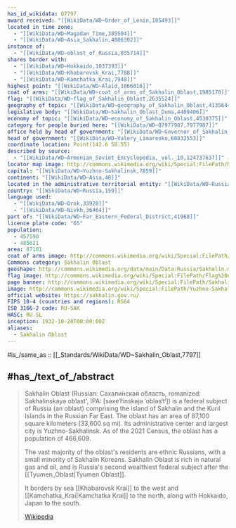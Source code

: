 ```yaml
---
has_id_wikidata: Q7797
award received: "[[WikiData/WD~Order_of_Lenin,185493]]"
located in time zone:
  - "[[WikiData/WD~Magadan_Time,385504]]"
  - "[[WikiData/WD~Asia_Sakhalin,4806302]]"
instance of:
  - "[[WikiData/WD~oblast_of_Russia,835714]]"
shares border with:
  - "[[WikiData/WD~Hokkaido,1037393]]"
  - "[[WikiData/WD~Khabarovsk_Krai,7788]]"
  - "[[WikiData/WD~Kamchatka_Krai,7948]]"
highest point: "[[WikiData/WD~Alaid,1866016]]"
coat of arms: "[[WikiData/WD~coat_of_arms_of_Sakhalin_Oblast,1985178]]"
flag: "[[WikiData/WD~flag_of_Sakhalin_Oblast,2635524]]"
geography of topic: "[[WikiData/WD~geography_of_Sakhalin_Oblast,4135644]]"
legislative body: "[[WikiData/WD~Sakhalin_Oblast_Duma,4409406]]"
economy of topic: "[[WikiData/WD~economy_of_Sakhalin_Oblast,4530375]]"
category for people buried here: "[[WikiData/WD~Q7977987,7977987]]"
office held by head of government: "[[WikiData/WD~Governor_of_Sakhalin_Oblast,55663395]]"
head of government: "[[WikiData/WD~Valery_Limarenko,60832553]]"
coordinate location: Point(142.6 50.55)
described by source:
  - "[[WikiData/WD~Armenian_Soviet_Encyclopedia,_vol._10,124737637]]"
locator map image: http://commons.wikimedia.org/wiki/Special:FilePath/Map%20of%20Russia%20%282014%E2%80%932022%29%20-%20Sakhalin%20Oblast.svg
capital: "[[WikiData/WD~Yuzhno-Sakhalinsk,7859]]"
continent: "[[WikiData/WD~Asia,48]]"
located in the administrative territorial entity: "[[WikiData/WD~Russia,159]]"
country: "[[WikiData/WD~Russia,159]]"
language used:
  - "[[WikiData/WD~Orok,33928]]"
  - "[[WikiData/WD~Nivkh,36464]]"
part of: "[[WikiData/WD~Far_Eastern_Federal_District,41968]]"
licence plate code: "65"
population:
  - 457590
  - 485621
area: 87101
coat of arms image: http://commons.wikimedia.org/wiki/Special:FilePath/Sakhalin%20Oblast%20Coat%20of%20Arms.svg
Commons category: Sakhalin Oblast
geoshape: http://commons.wikimedia.org/data/main/Data:Russia/Sakhalin.map
flag image: http://commons.wikimedia.org/wiki/Special:FilePath/Flag%20of%20Sakhalin%20Oblast.svg
page banner: http://commons.wikimedia.org/wiki/Special:FilePath/Sakhalin%20Oblast%20Banner.jpg
image: http://commons.wikimedia.org/wiki/Special:FilePath/Yuzhno-Sakhalinsk%2C%20Sakhalin%20Oblast%2C%20Russia%20-%20panoramio%20%281%29.jpg
official website: https://sakhalin.gov.ru/
FIPS 10-4 (countries and regions): RS64
ISO 3166-2 code: RU-SAK
HASC: RU.SL
inception: 1932-10-20T00:00:00Z
aliases:
  - Sakhalin Oblast
---
```


#is_/same_as :: [[_Standards/WikiData/WD~Sakhalin_Oblast,7797]] 


## #has_/text_of_/abstract 


> Sakhalin Oblast (Russian: Сахали́нская о́бласть, romanized: Sakhalinskaya oblast', 
> IPA: [səxɐˈlʲinskəjə ˈobləsʲtʲ]) is a federal subject of Russia (an oblast) 
> comprising the island of Sakhalin and the Kuril Islands in the Russian Far East. 
> The oblast has an area of 87,100 square kilometers (33,600 sq mi). 
> Its administrative center and largest city is Yuzhno-Sakhalinsk. 
> As of the 2021 Census, the oblast has a population of 466,609.
>
> The vast majority of the oblast's residents are ethnic Russians, with a small minority of Sakhalin Koreans. 
> Sakhalin Oblast is rich in natural gas and oil, 
> and is Russia's second wealthiest federal subject after the [[Tyumen_Oblast|Tyumen Oblast]]. 
> 
> It borders by sea [[Khabarovsk Krai]] to the west and [[Kamchatka_Krai|Kamchatka Krai]] to the north, 
> along with Hokkaido, Japan to the south.
>
> [Wikipedia](https://en.wikipedia.org/wiki/Sakhalin%20Oblast) 

